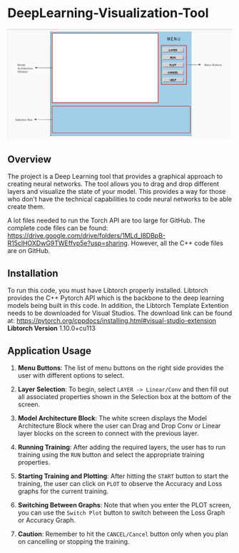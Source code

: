 # DeepLearning-Visualization-Tool
![Visualizer Display Screen](https://github.com/leoichen/DeepLearning-Visualization-Tool/blob/main/images/Screenshot%202023-12-08%20172049.png?raw=true)

## Overview
The project is a Deep Learning tool that provides a graphical approach to creating neural networks. The tool allows you to drag and drop different layers and visualize the state of your model. This provides a way for those who don't have the technical capabilities to code neural networks to be able create them.

A lot files needed to run the Torch API are too large for GitHub. The complete code files can be found: https://drive.google.com/drive/folders/1MLd_l8DBpB-R15clHOXDwG9TWEffvp5e?usp=sharing. However, all the C++ code files are on GitHub.

## Installation
To run this code, you must have Libtorch properly installed. Libtorch provides the C++ Pytorch API which is the backbone to the deep learning models being built in this code.
In addition, the Libtorch Template Extention needs to be downloaded for Visual Studios. The download link can be found at: https://pytorch.org/cppdocs/installing.html#visual-studio-extension
**Libtorch Version**
1.10.0+cu113

## Application Usage

1. **Menu Buttons**: The list of menu buttons on the right side provides the user with different options to select.

2. **Layer Selection**: To begin, select `LAYER -> Linear/Conv` and then fill out all associated properties shown in the Selection box at the bottom of the screen.

3. **Model Architecture Block**: The white screen displays the Model Architecture Block where the user can Drag and Drop Conv or Linear layer blocks on the screen to connect with the previous layer.

4. **Running Training**: After adding the required layers, the user has to run training using the `RUN` button and select the appropriate training properties.

5. **Starting Training and Plotting**: After hitting the `START` button to start the training, the user can click on `PLOT` to observe the Accuracy and Loss graphs for the current training.

6. **Switching Between Graphs**: Note that when you enter the PLOT screen, you can use the `Switch Plot` button to switch between the Loss Graph or Accuracy Graph.

7. **Caution**: Remember to hit the `CANCEL/Cancel` button only when you plan on cancelling or stopping the training.
